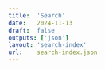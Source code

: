 ```yaml
---
title:  'Search'
date:   2024-11-13
draft:  false
outputs: ['json']
layout: 'search-index'
url:    search-index.json
---
```

